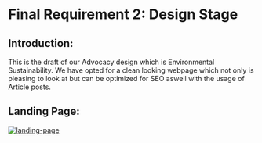 # Final Requirement 2: Design Stage

## Introduction:
This is the draft of our Advocacy design which is Environmental Sustainability. We have opted for a clean looking webpage which not only is pleasing to look at but can be optimized for SEO aswell with the usage of Article posts.

## Landing Page:
[![landing-page][landing-page]](https://example.com)






[landing-page]: images/Frame_1.png
